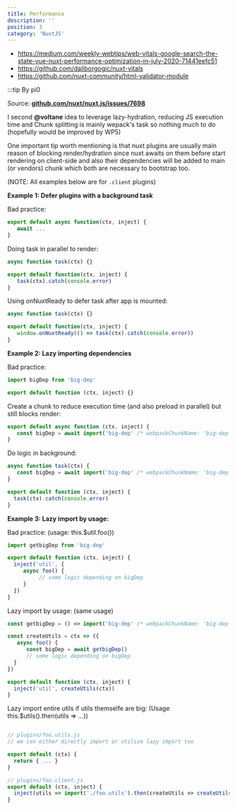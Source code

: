 ```yaml
---
title: Performance
description: ''
position: 3
category: 'NuxtJS'
---
```


- <https://medium.com/weekly-webtips/web-vitals-google-search-the-state-vue-nuxt-performance-optimization-in-july-2020-71441eefc51>
- <https://github.com/daliborgogic/nuxt-vitals>
- <https://github.com/nuxt-community/html-validator-module>

:::tip By pi0

Source: [**github.com/nuxt/nuxt.js/issues/7698**](https://github.com/nuxt/nuxt.js/issues/7698#issuecomment-717449755)

I second **@voltane** idea to leverage lazy-hydration, reducing JS execution time and Chunk splitting is mainly wepack's task so nothing much to do (hopefully would be improved by WP5)

One important tip worth mentioning is that nuxt plugins are usually main reason of blocking render/hydration since nuxt awaits on them before start rendering on client-side and also their dependencies will be added to main (or vendors) chunk which both are necessary to bootstrap too.

(NOTE: All examples below are for `.client` plugins)

**Example 1: Defer plugins with a background task**

Bad practice:

```js
export default async function(ctx, inject) {
   await ...
}
```

Doing task in parallel to render:

```js
async function task(ctx) {}

export default function(ctx, inject) {
   task(ctx).catch(console.error)
}
```

Using onNuxtReady to defer task after app is mounted:

```js
async function task(ctx) {}

export default function(ctx, inject) {
   window.onNuxtReady(() => task(ctx).catch(console.error))
}
```

**Example 2: Lazy importing dependencies**

Bad practice:

```js
import bigDep from 'big-dep'

export default function (ctx, inject) {}
```

Create a chunk to reduce execution time (and also preload in parallel) but still blocks render:

```js
export default async function (ctx, inject) {
   const bigDep = await import('big-dep' /* webpackChunkName: 'big-dep' */)
}
```

Do logic in background:

```js
async function task(ctx) {
   const bigDep = await import('big-dep' /* webpackChunkName: 'big-dep' */)
}

export default function (ctx, inject) {
  task(ctx).catch(console.error)
}
```

**Example 3: Lazy import by usage:**

Bad practice: (usage: this.$util.foo())

```js
import getbigDep from 'big-dep'

export default function (ctx, inject) {
  inject('util', {
     async foo() {
          // some logic depending on bigDep
     }
  })
}
```

Lazy import by usage: (same usage)

```js
const getbigDep = () => import('big-dep' /* webpackChunkName: 'big-dep' */)

const createUtils = ctx => ({
   async foo() {
      const bigDep = await getbigDep()
      // some logic depending on bigDep
  }
})

export default function (ctx, inject) {
  inject('util', createUtils(ctx))
}
```

Lazy import entire utils if utils themselfe are big: (Usage this.$utils().then(utils => ...))

```js

// plugins/foo.utils.js
// we can either directly import or utilize lazy import too

export default (ctx) {
  return { ... }
}
```

```js
// plugins/foo.client.js
export default (ctx, inject) {
  inject(utils => import('./foo.utils').then(createUtils => createUtils(ctx))
}
```

